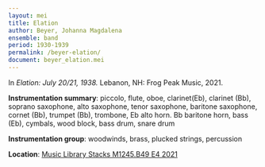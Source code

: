 ```yaml
---
layout: mei
title: Elation
author: Beyer, Johanna Magdalena
ensemble: band
period: 1930-1939
permalink: /beyer-elation/
document: beyer_elation.mei
---
```


In *Elation: July 20/21, 1938.* Lebanon, NH: Frog Peak Music, 2021.

**Instrumentation summary**: piccolo, flute, oboe, clarinet(Eb), clarinet (Bb), soprano saxophone, alto saxophone, tenor saxophone, baritone saxophone, cornet (Bb), trumpet (Bb), trombone, Eb alto horn. Bb baritone horn, bass (Eb), cymbals, wood block, bass drum, snare drum

**Instrumentation group**: woodwinds, brass, plucked strings, percussion

**Location**: <a href="https://tufts.primo.exlibrisgroup.com/permalink/01TUN_INST/1kc9gia/alma991018911078103851" target="_blank">Music Library Stacks M1245.B49 E4 2021</a>